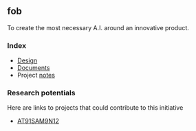 ## fob

To create the most necessary A.I. around an innovative product.

### Index

* [Design](/design/README.md)
* [Documents](/docs/README.md)
* Project [notes](/ProjectNotes.md)

### Research potentials

Here are links to projects that could contribute to this initiative

* [AT91SAM9N12](https://github.com/Emotional-Toys/Small-Embedded-Linux-System/tree/master/AT91SAM9N12)